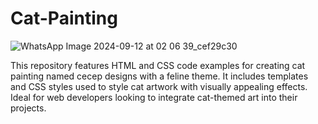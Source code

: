 # Cat-Painting
![WhatsApp Image 2024-09-12 at 02 06 39_cef29c30](https://github.com/user-attachments/assets/acfd3a32-cf4d-4cd4-a943-61f7de027331)

This repository features HTML and CSS code examples for creating cat painting named cecep designs with a feline theme. It includes templates and CSS styles used to style cat artwork with visually appealing effects. Ideal for web developers looking to integrate cat-themed art into their projects.
